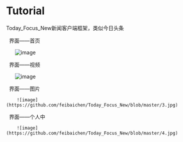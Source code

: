 # Tutorial

Today_Focus_New新闻客户端框架，类似今日头条
   
   界面——首页
      
      
       ![image](https://github.com/feibaichen/Today_Focus_New/blob/master/1.jpg) 
              
              
   界面——视频
          
          
       ![image](https://github.com/feibaichen/Today_Focus_New/blob/master/2.jpg) 
              
              
   界面——图片   
      
      
        ![image](https://github.com/feibaichen/Today_Focus_New/blob/master/3.jpg) 
                   
                   
   界面——个人中
        
        ![image](https://github.com/feibaichen/Today_Focus_New/blob/master/4.jpg) 
